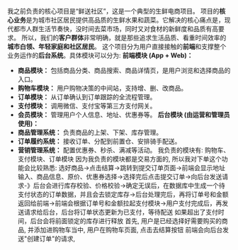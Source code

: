 我之前负责的核心项目是“鲜送社区”，这是一个典型的生鲜电商项目。
项目的**核心业务**是为城市社区居民提供高品质的生鲜水果和蔬菜。它解决的核心痛点是，现代都市人群生活节奏快，没时间去菜市场，同时又对食材的新鲜度和品质有高要求。
所以，我们的**客户群体**非常明确，就是那些追求生活品质、看重时间效率的**城市白领、年轻家庭和社区居民**。
这个项目分为用户直接接触的**前端**和支撑整个业务运作的**后台系统**。具体模块可以分为:
**前端模块 (App + Web)：**
- **商品模块：** 包括商品分类、商品搜索、商品详情页，是用户浏览和选择商品的入口。
- **购物车模块：** 用户购物决策的中间站，支持增、删、改商品。
- **订单模块：** 从订单确认到订单跟踪的全流程管理。
- **支付模块：** 调用微信、支付宝等第三方支付网关。
- **会员模块：** 管理用户个人信息、地址、优惠券等。
**后台模块 (由运营和管理员使用)：**
- **商品管理系统：** 负责商品的上架、下架、库存管理。
- **订单履约系统：** 接收订单、分配到前置仓、安排骑手配送。
- **营销管理系统：** 配置优惠券、秒杀、满减等活动。
我负责的模块有: 购物车、支付模块、订单模块
因为我负责的模块都是交易方面的, 所以我对下单这个功能会比较熟悉:
	选好商品->点击结算->跳转到提交订单页面->前端会显示地址输入、商品信息、原价、优惠券选择->选择完后点击提交订单->向后台发送请求-》后台会进行库存校验、价格校验->确定无误后，在数据库中生成一个待支付状态的订单数据，并且会去锁定库存->后台处理完后，再将订单号和金额返回给前端->前端会根据订单号和金额拉起支付模块->用户支付完成后，再发送请求给后台，后台将订单状态更新为已支付，等待配送
	如果超出了支付时间，后台会将前面锁定的库存进行释放
	首先, 用户是已经选择好需要购买的商品, 并添加进购物车当中, 用户在购物车页面, 点击去结算按钮
	前端会向后台发送"创建订单"的请求, 